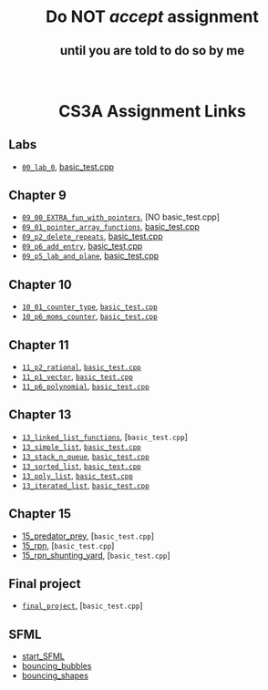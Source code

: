# <p align="center">Do NOT _accept_ assignment </p>

## <p align="center">until you are told to do so by me</p>

<br/>

# <p align="center">CS3A Assignment Links</p>


## Labs

- [`00_lab_0`](https://classroom.github.com/a/kk1kb4Ne), [basic_test.cpp](basic_tests/00_lab_0/basic_test.cpp)<br />


## Chapter 9

- [`09_00_EXTRA_fun_with_pointers`](), [NO basic_test.cpp]<br />
- [`09_01_pointer_array_functions`](https://classroom.github.com/a/45WayU5_), [basic_test.cpp](basic_tests/09_01_pointer_array_functions/basic_test.cpp)<br />
- [`09_p2_delete_repeats`](https://classroom.github.com/a/FtIOrYhs), [basic_test.cpp](basic_tests/09_p2_delete_repeats/basic_test.cpp)<br />
- [`09_p6_add_entry`](https://classroom.github.com/a/lbZU9bOM), [basic_test,cpp](basic_tests/09_p6_add_entry/basic_test.cpp)<br />
- [`09_p5_lab_and_plane`](https://classroom.github.com/a/j4M04cBJ), [basic_test.cpp](basic_tests/09_p5_lab_and_plane/basic_test.cpp)<br />


## Chapter 10

- [`10_01_counter_type`](), [`basic_test.cpp`](basic_tests/10_01_counter_type/basic_test.cpp)<br />
- [`10_p6_moms_counter`](), [`basic_test.cpp`](basic_tests/10_p6_moms_counter/basic_test.cpp)<br />


## Chapter 11

- [`11_p2_rational`](), [`basic_test.cpp`](basic_tests/11_p2_rational/basic_test.cpp)<br />
- [`11_p1_vector`](), [`basic_test.cpp`](basic_tests/11_p1_vector/basic_test.cpp)<br />
- [`11_p6_polynomial`](), [`basic_test.cpp`](basic_tests/11_p6_polynomial/basic_test.cpp)<br />


## Chapter 13

- [`13_linked_list_functions`](), [`basic_test.cpp`]<br />
- [`13_simple_list`](), [`basic_test.cpp`](basic_tests/13_list_simple/basic_test.cpp)<br />
- [`13_stack_n_queue`](), [`basic_test.cpp`](basic_tests/13_stack_n_queue/basic_test.cpp)<br />
- [`13_sorted_list`](), [`basic_test.cpp`](basic_tests/13_list_sorted/basic_test.cpp)<br />
- [`13_poly_list`](), [`basic_test.cpp`](basic_tests/13_poly_list/basic_test.cpp)<br />
- [`13_iterated_list`](), [`basic_test.cpp`](basic_tests/13_list_iterated/basic_test.cpp)<br />


## Chapter 15

- [15_predator_prey](), [`basic_test.cpp`]<br />
- [15_rpn](), [`basic_test.cpp`]<br />
- [15_rpn_shunting_yard](), [`basic_test.cpp`]<br />


## Final project

- [`final_project`](), [`basic_test.cpp`]<br />


## SFML

- [start_SFML]()<br />
- [bouncing_bubbles]()<br />
- [bouncing_shapes]()
